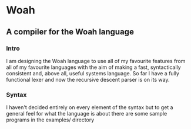 # Woah
## A compiler for the Woah language

### Intro
I am designing the Woah language to use all of my favourite features
from all of my favourite languages with the aim of making a fast,
syntactically consistent and, above all, useful systems language. So
far I have a fully functional lexer and now the recursive descent parser
is on its way.

### Syntax
I haven't decided entirely on every element of the syntax but to get a general
feel for what the language is about there are some sample programs in the
examples/ directory
